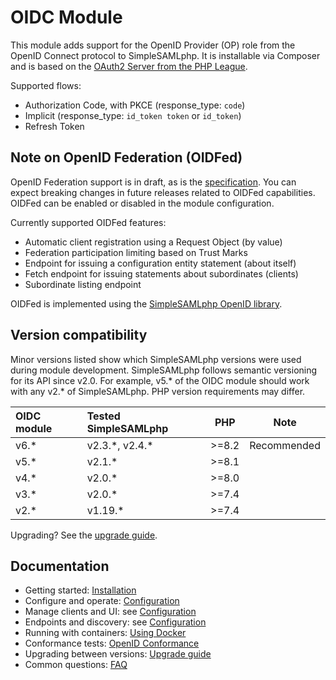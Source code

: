 # OIDC Module

This module adds support for the OpenID Provider (OP) role from the
OpenID Connect protocol to SimpleSAMLphp. It is installable via Composer
and is based on the
[OAuth2 Server from the PHP League](https://oauth2.thephpleague.com/).

Supported flows:

- Authorization Code, with PKCE (response_type: `code`)
- Implicit (response_type: `id_token token` or `id_token`)
- Refresh Token

## Note on OpenID Federation (OIDFed)

OpenID Federation support is in draft, as is the
[specification](https://openid.net/specs/openid-federation-1_0). You can
expect breaking changes in future releases related to OIDFed
capabilities. OIDFed can be enabled or disabled in the module
configuration.

Currently supported OIDFed features:

- Automatic client registration using a Request Object (by value)
- Federation participation limiting based on Trust Marks
- Endpoint for issuing a configuration entity statement (about itself)
- Fetch endpoint for issuing statements about subordinates (clients)
- Subordinate listing endpoint

OIDFed is implemented using the
[SimpleSAMLphp OpenID library](https://github.com/simplesamlphp/openid).

## Version compatibility

Minor versions listed show which SimpleSAMLphp versions were used during
module development. SimpleSAMLphp follows semantic versioning for its
API since v2.0. For example, v5.\* of the OIDC module should work with
any v2.\* of SimpleSAMLphp. PHP version requirements may differ.

| OIDC module | Tested SimpleSAMLphp |  PHP   | Note        |
|:------------|:---------------------|:------:|-------------|
| v6.\*       | v2.3.\*, v2.4.\*     | \>=8.2 | Recommended |
| v5.\*       | v2.1.\*              | \>=8.1 |             |
| v4.\*       | v2.0.\*              | \>=8.0 |             |
| v3.\*       | v2.0.\*              | \>=7.4 |             |
| v2.\*       | v1.19.\*             | \>=7.4 |             |

Upgrading? See the [upgrade guide](oidc-upgrade.md).

## Documentation

- Getting started: [Installation](oidc-installation.md)
- Configure and operate: [Configuration](oidc-configuration.md)
- Manage clients and UI: see [Configuration](oidc-configuration.md#relying-party-rp-administration)
- Endpoints and discovery: see
  [Configuration](oidc-configuration.md#endpoint-locations-and-well-known-urls)
- Running with containers: [Using Docker](oidc-docker.md)
- Conformance tests: [OpenID Conformance](oidc-conformance.md)
- Upgrading between versions: [Upgrade guide](oidc-upgrade.md)
- Common questions: [FAQ](oidc-faq.md)
